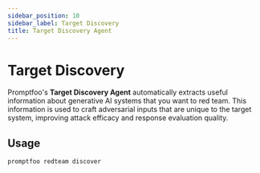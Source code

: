 ```yaml
---
sidebar_position: 10
sidebar_label: Target Discovery
title: Target Discovery Agent
---
```


# Target Discovery

Promptfoo's **Target Discovery Agent** automatically extracts useful information about generative AI systems that you want to red team. This information is used to craft adversarial inputs that are unique to the target system, improving attack efficacy and response evaluation quality.

## Usage

<!-- TODO: Add full usage instructions. -->

```sh
promptfoo redteam discover
```
